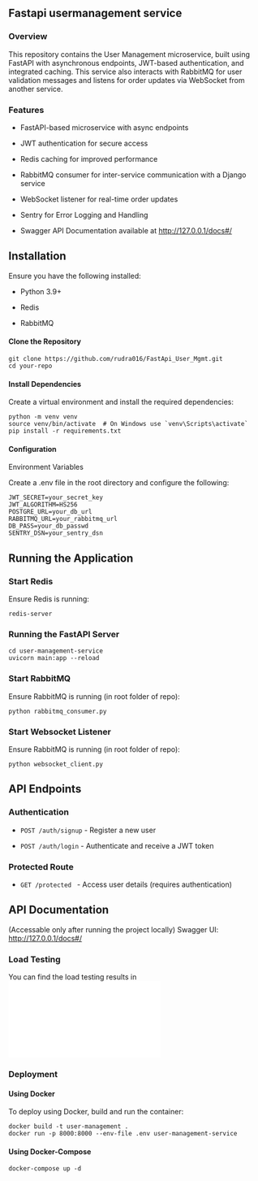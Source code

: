 ## Fastapi usermanagement service
### Overview

This repository contains the User Management microservice, built using FastAPI with asynchronous endpoints, JWT-based authentication, and integrated caching. This service also interacts with RabbitMQ for user validation messages and listens for order updates via WebSocket from another service.

### Features

- FastAPI-based microservice with async endpoints

- JWT authentication for secure access

- Redis caching for improved performance

- RabbitMQ consumer for inter-service communication with a Django service

- WebSocket listener for real-time order updates

- Sentry for Error Logging and Handling

- Swagger API Documentation available at http://127.0.0.1/docs#/

## Installation

Ensure you have the following installed:

 - Python 3.9+

 - Redis

 - RabbitMQ

#### Clone the Repository
``` 
git clone https://github.com/rudra016/FastApi_User_Mgmt.git
cd your-repo
```
#### Install Dependencies

Create a virtual environment and install the required dependencies:

```
python -m venv venv
source venv/bin/activate  # On Windows use `venv\Scripts\activate`
pip install -r requirements.txt
```
#### Configuration

Environment Variables

Create a .env file in the root directory and configure the following:

```
JWT_SECRET=your_secret_key
JWT_ALGORITHM=HS256
POSTGRE_URL=your_db_url
RABBITMQ_URL=your_rabbitmq_url
DB_PASS=your_db_passwd
SENTRY_DSN=your_sentry_dsn
```

## Running the Application

### Start Redis

Ensure Redis is running:
```
redis-server
```

### Running the FastAPI Server

```
cd user-management-service
uvicorn main:app --reload
```

### Start RabbitMQ

Ensure RabbitMQ is running (in root folder of repo):
```
python rabbitmq_consumer.py
```

### Start Websocket Listener

Ensure RabbitMQ is running (in root folder of repo):
```
python websocket_client.py
```

## API Endpoints

### Authentication
 - ```POST /auth/signup``` - Register a new user

 - ```POST /auth/login``` - Authenticate and receive a JWT token

### Protected Route

 - ```GET /protected ``` - Access user details (requires authentication)

## API Documentation
(Accessable only after running the project locally)
Swagger UI: http://127.0.0.1/docs#/

### Load Testing

You can find the load testing results in ![Load Testing Report](/Locust_2025-02-25-13h55_locustfile.py_http___127.0.0.1_8000.html)

### Deployment

#### Using Docker

To deploy using Docker, build and run the container:
```
docker build -t user-management .
docker run -p 8000:8000 --env-file .env user-management-service
```
#### Using Docker-Compose
```
docker-compose up -d
```

